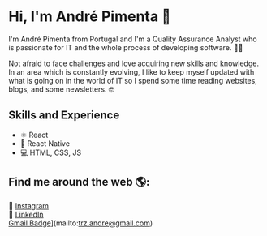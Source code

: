 # Hi, I'm André Pimenta 👋

I'm André Pimenta from Portugal and I'm a Quality Assurance Analyst who is passionate for IT and the whole process of developing software. 👨‍💻

Not afraid to face challenges and love acquiring new skills and knowledge. In an area which is constantly evolving, I like to keep myself updated with what is going on in the world of IT so I spend some time reading websites, blogs, and some newsletters. 🤓

## Skills and Experience
* ⚛ React
* 📱 React Native
* 💻 HTML, CSS, JS

## Find me around the web 🌎:
📸 [Instagram](https://www.instagram.com/andre.pimenta13/) <br>
💼 [LinkedIn](https://www.linkedin.com/in/andrepimenta13/) <br>
[Gmail Badge](https://img.shields.io/badge/-Gmail-c14438?style=flat-square&logo=Gmail&logoColor=white&link=mailto:trz.andre@gmail.com)](mailto:trz.andre@gmail.com)
